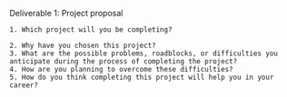 Deliverable 1: Project proposal

    1. Which project will you be completing?
        
    2. Why have you chosen this project?
    3. What are the possible problems, roadblocks, or difficulties you anticipate during the process of completing the project?
    4. How are you planning to overcome these difficulties?
    5. How do you think completing this project will help you in your career?